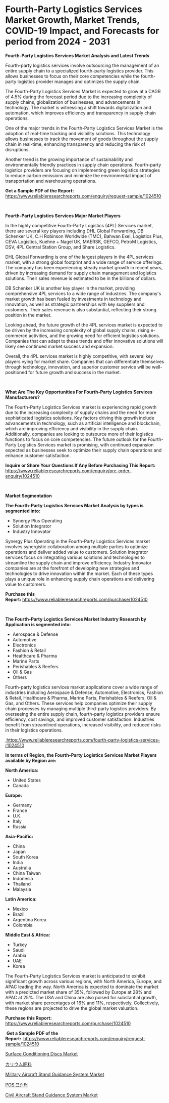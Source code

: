 <p><h1>Fourth-Party Logistics Services Market Growth, Market Trends, COVID-19 Impact, and Forecasts for period from 2024 - 2031</h1></p><p><strong>Fourth-Party Logistics Services Market Analysis and Latest Trends</strong></p>
<p><p>Fourth-party logistics services involve outsourcing the management of an entire supply chain to a specialized fourth-party logistics provider. This allows businesses to focus on their core competencies while the fourth-party logistics provider manages and optimizes the supply chain.</p><p>The Fourth-Party Logistics Services Market is expected to grow at a CAGR of 4.5% during the forecast period due to the increasing complexity of supply chains, globalization of businesses, and advancements in technology. The market is witnessing a shift towards digitalization and automation, which improves efficiency and transparency in supply chain operations.</p><p>One of the major trends in the Fourth-Party Logistics Services Market is the adoption of real-time tracking and visibility solutions. This technology allows businesses to track the movement of goods throughout the supply chain in real-time, enhancing transparency and reducing the risk of disruptions.</p><p>Another trend is the growing importance of sustainability and environmentally friendly practices in supply chain operations. Fourth-party logistics providers are focusing on implementing green logistics strategies to reduce carbon emissions and minimize the environmental impact of transportation and warehousing operations.</p></p>
<p><strong>Get a Sample PDF of the Report:&nbsp;</strong> <a href="https://www.reliableresearchreports.com/enquiry/request-sample/1024510">https://www.reliableresearchreports.com/enquiry/request-sample/1024510</a></p>
<p>&nbsp;</p>
<p><strong>Fourth-Party Logistics Services Major Market Players</strong></p>
<p><p>In the highly competitive Fourth-Party Logistics (4PL) Services market, there are several key players including DHL Global Forwarding, DB Schenker UK, C.H Robinson Worldwide (TMC), Bahwan Exel, Logistics Plus, CEVA Logistics, Kuehne + Nagel UK, MAERSK, GEFCO, PetroM Logistics, DSV, 4PL Central Station Group, and Share Logistics.</p><p>DHL Global Forwarding is one of the largest players in the 4PL services market, with a strong global footprint and a wide range of service offerings. The company has been experiencing steady market growth in recent years, driven by increasing demand for supply chain management and logistics solutions. Their sales revenue is estimated to be in the billions of dollars.</p><p>DB Schenker UK is another key player in the market, providing comprehensive 4PL services to a wide range of industries. The company's market growth has been fueled by investments in technology and innovation, as well as strategic partnerships with key suppliers and customers. Their sales revenue is also substantial, reflecting their strong position in the market.</p><p>Looking ahead, the future growth of the 4PL services market is expected to be driven by the increasing complexity of global supply chains, rising e-commerce activities, and the growing need for efficient logistics solutions. Companies that can adapt to these trends and offer innovative solutions will likely see continued market success and expansion.</p><p>Overall, the 4PL services market is highly competitive, with several key players vying for market share. Companies that can differentiate themselves through technology, innovation, and superior customer service will be well-positioned for future growth and success in the market.</p></p>
<p>&nbsp;</p>
<p><strong>What Are The Key Opportunities For Fourth-Party Logistics Services Manufacturers?</strong></p>
<p><p>The Fourth-Party Logistics Services market is experiencing rapid growth due to the increasing complexity of supply chains and the need for more sophisticated logistics solutions. Key factors driving this growth include advancements in technology, such as artificial intelligence and blockchain, which are improving efficiency and visibility in the supply chain. Additionally, companies are looking to outsource more of their logistics functions to focus on core competencies. The future outlook for the Fourth-Party Logistics Services market is promising, with continued expansion expected as businesses seek to optimize their supply chain operations and enhance customer satisfaction.</p></p>
<p><strong>Inquire or Share Your Questions If Any Before Purchasing This Report:</strong> <a href="https://www.reliableresearchreports.com/enquiry/pre-order-enquiry/1024510">https://www.reliableresearchreports.com/enquiry/pre-order-enquiry/1024510</a></p>
<p>&nbsp;</p>
<p><strong>Market Segmentation</strong></p>
<p><strong>The Fourth-Party Logistics Services Market Analysis by types is segmented into:</strong></p>
<p><ul><li>Synergy Plus Operating</li><li>Solution Integrator</li><li>Industry Innovator</li></ul></p>
<p><p>Synergy Plus Operating in the Fourth-Party Logistics Services market involves synergistic collaboration among multiple parties to optimize operations and deliver added value to customers. Solution Integrator services focus on integrating various solutions and technologies to streamline the supply chain and improve efficiency. Industry Innovator companies are at the forefront of developing new strategies and technologies to drive innovation within the market. Each of these types plays a unique role in enhancing supply chain operations and delivering value to customers.</p></p>
<p><strong>Purchase this Report:&nbsp;</strong><a href="https://www.reliableresearchreports.com/purchase/1024510">https://www.reliableresearchreports.com/purchase/1024510</a></p>
<p>&nbsp;</p>
<p><strong>The Fourth-Party Logistics Services Market Industry Research by Application is segmented into:</strong></p>
<p><ul><li>Aerospace & Defense</li><li>Automotive</li><li>Electronics</li><li>Fashion & Retail</li><li>Healthcare & Pharma</li><li>Marine Parts</li><li>Perishables & Reefers</li><li>Oil & Gas</li><li>Others</li></ul></p>
<p><p>Fourth-party logistics services market applications cover a wide range of industries including Aerospace & Defense, Automotive, Electronics, Fashion & Retail, Healthcare & Pharma, Marine Parts, Perishables & Reefers, Oil & Gas, and Others. These services help companies optimize their supply chain processes by managing multiple third-party logistics providers. By overseeing the entire supply chain, fourth-party logistics providers ensure efficiency, cost savings, and improved customer satisfaction. Industries benefit from streamlined operations, increased visibility, and reduced risks in their logistics operations.</p></p>
<p><a href="https://www.reliableresearchreports.com/fourth-party-logistics-services-r1024510">&nbsp;https://www.reliableresearchreports.com/fourth-party-logistics-services-r1024510</a></p>
<p><strong>In terms of Region, the Fourth-Party Logistics Services Market Players available by Region are:</strong></p>
<p>
    <p> <strong> North America: </strong>
        <ul>
            <li>United States</li>
            <li>Canada</li>
        </ul>
        </p> 
    <p> <strong> Europe: </strong>
        <ul>
            <li>Germany</li>
            <li>France</li>
            <li>U.K.</li>
            <li>Italy</li>
            <li>Russia</li>
        </ul>
        </p> 
    <p> <strong> Asia-Pacific: </strong>
        <ul>
            <li>China</li>
            <li>Japan</li>
            <li>South Korea</li>
            <li>India</li>
            <li>Australia</li>
            <li>China Taiwan</li>
            <li>Indonesia</li>
            <li>Thailand</li>
            <li>Malaysia</li>
        </ul>
        </p> 
    <p> <strong> Latin America: </strong>
        <ul>
            <li>Mexico</li>
            <li>Brazil</li>
            <li>Argentina Korea</li>
            <li>Colombia</li>
        </ul>
        </p> 
    <p> <strong> Middle East & Africa: </strong>
        <ul>
            <li>Turkey</li>
            <li>Saudi</li>
            <li>Arabia</li>
            <li>UAE</li>
            <li>Korea</li>
        </ul>
    </p>
    </p>
<p><p>The Fourth-Party Logistics Services market is anticipated to exhibit significant growth across various regions, with North America, Europe, and APAC leading the way. North America is expected to dominate the market with a predicted market share of 35%, followed by Europe at 28% and APAC at 25%. The USA and China are also poised for substantial growth, with market share percentages of 16% and 11%, respectively. Collectively, these regions are projected to drive the global market valuation.</p></p>
<p><strong>Purchase this Report: </strong><a href="https://www.reliableresearchreports.com/purchase/1024510">https://www.reliableresearchreports.com/purchase/1024510</a></p>
<p>&nbsp;<strong>Get a Sample PDF of the Report:&nbsp;&nbsp;</strong><a href="https://www.reliableresearchreports.com/enquiry/request-sample/1024510">https://www.reliableresearchreports.com/enquiry/request-sample/1024510</a></p>
<p><strong></strong></p>
<p><p><a href="https://issuu.com/reportprime-2/docs/surface-conditioning-discs-market-size-2030.pptx">Surface Conditioning Discs Market</a></p><p><a href="https://github.com/deonnorth8/Market-Research-Report-List-1/blob/main/328607561674.md">カリウム肥料</a></p><p><a href="https://www.linkedin.com/pulse/military-aircraft-stand-guidance-system-market-size-growth-hljpf">Military Aircraft Stand Guidance System Market</a></p><p><a href="https://github.com/TrevorKruvalis5678/Market-Research-Report-List-1/blob/main/592210060772.md">POS 프린터</a></p><p><a href="https://www.linkedin.com/pulse/civil-aircraft-stand-guidance-system-market-size-focuses-jsodf">Civil Aircraft Stand Guidance System Market</a></p></p>